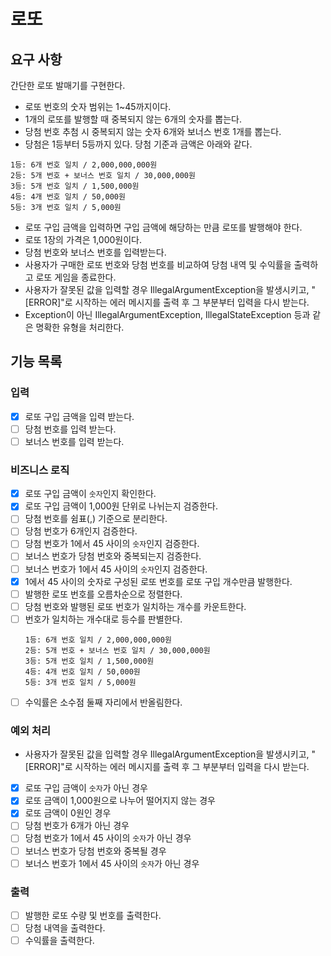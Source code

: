 # 로또

## 요구 사항
간단한 로또 발매기를 구현한다.

* 로또 번호의 숫자 범위는 1~45까지이다.
* 1개의 로또를 발행할 때 중복되지 않는 6개의 숫자를 뽑는다.
* 당첨 번호 추첨 시 중복되지 않는 숫자 6개와 보너스 번호 1개를 뽑는다.
* 당첨은 1등부터 5등까지 있다. 당첨 기준과 금액은 아래와 같다.
```text
1등: 6개 번호 일치 / 2,000,000,000원
2등: 5개 번호 + 보너스 번호 일치 / 30,000,000원
3등: 5개 번호 일치 / 1,500,000원
4등: 4개 번호 일치 / 50,000원
5등: 3개 번호 일치 / 5,000원
```
* 로또 구입 금액을 입력하면 구입 금액에 해당하는 만큼 로또를 발행해야 한다.
* 로또 1장의 가격은 1,000원이다.
* 당첨 번호와 보너스 번호를 입력받는다.
* 사용자가 구매한 로또 번호와 당첨 번호를 비교하여 당첨 내역 및 수익률을 출력하고 로또 게임을 종료한다.
* 사용자가 잘못된 값을 입력할 경우 IllegalArgumentException을 발생시키고, "[ERROR]"로 시작하는 에러 메시지를 출력 후 그 부분부터 입력을 다시 받는다.
* Exception이 아닌 IllegalArgumentException, IllegalStateException 등과 같은 명확한 유형을 처리한다.

## 기능 목록
### 입력
- [x] 로또 구입 금액을 입력 받는다.
- [ ] 당첨 번호를 입력 받는다.
- [ ] 보너스 번호를 입력 받는다.

### 비즈니스 로직
- [x] 로또 구입 금액이 `숫자`인지 확인한다.
- [x] 로또 구입 금액이 1,000원 단위로 나뉘는지 검증한다.
- [ ] 당첨 번호를 쉼표(,) 기준으로 분리한다.
- [ ] 당첨 번호가 6개인지 검증한다.
- [ ] 당첨 번호가 1에서 45 사이의 `숫자`인지 검증한다.
- [ ] 보너스 번호가 당첨 번호와 중복되는지 검증한다.
- [ ] 보너스 번호가 1에서 45 사이의 `숫자`인지 검증한다.
- [x] 1에서 45 사이의 숫자로 구성된 로또 번호를 로또 구입 개수만큼 발행한다.
- [ ] 발행한 로또 번호를 오름차순으로 정렬한다.
- [ ] 당첨 번호와 발행된 로또 번호가 일치하는 개수를 카운트한다.
- [ ] 번호가 일치하는 개수대로 등수를 판별한다.
    ```text
    1등: 6개 번호 일치 / 2,000,000,000원
    2등: 5개 번호 + 보너스 번호 일치 / 30,000,000원
    3등: 5개 번호 일치 / 1,500,000원
    4등: 4개 번호 일치 / 50,000원
    5등: 3개 번호 일치 / 5,000원
    ```
- [ ] 수익률은 소수점 둘째 자리에서 반올림한다.

### 예외 처리
* 사용자가 잘못된 값을 입력할 경우 IllegalArgumentException을 발생시키고, "[ERROR]"로 시작하는 에러 메시지를 출력 후 그 부분부터 입력을 다시 받는다.

- [x] 로또 구입 금액이 `숫자`가 아닌 경우
- [x] 로또 금액이 1,000원으로 나누어 떨어지지 않는 경우
- [x] 로또 금액이 0원인 경우
- [ ] 당첨 번호가 6개가 아닌 경우
- [ ] 당첨 번호가 1에서 45 사이의 `숫자`가 아닌 경우
- [ ] 보너스 번호가 당첨 번호와 중복될 경우
- [ ] 보너스 번호가 1에서 45 사이의 `숫자`가 아닌 경우

### 출력
- [ ] 발행한 로또 수량 및 번호를 출력한다.
- [ ] 당첨 내역을 출력한다.
- [ ] 수익률을 출력한다.
